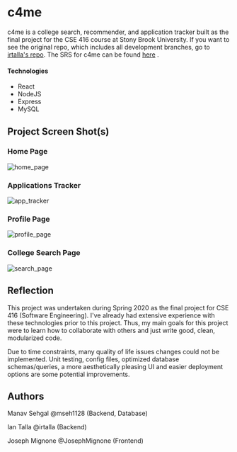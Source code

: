 # c4me

c4me is a college search, recommender, and application tracker built as the final project for the CSE 416 course at Stony Brook University. If you want to see the original repo, which includes all development branches, go to [irtalla's repo](https://github.com/irtalla/CSE416-c4me). The SRS for c4me can be found [here](https://github.com/mseh1128/CSE416/files/4967938/CSE.416.SRS.document.pdf)
.
#### Technologies

- React
- NodeJS
- Express
- MySQL

## Project Screen Shot(s)

### Home Page
![home_page](https://user-images.githubusercontent.com/17112814/88314202-930d0280-cce2-11ea-9da4-684263ad09fe.PNG)

### Applications Tracker
![app_tracker](https://user-images.githubusercontent.com/17112814/88314169-88eb0400-cce2-11ea-8de3-ec1297349079.PNG)

### Profile Page
![profile_page](https://user-images.githubusercontent.com/17112814/88314205-93a59900-cce2-11ea-96d4-113d28ffba85.PNG)

### College Search Page
![search_page](https://user-images.githubusercontent.com/17112814/88314206-93a59900-cce2-11ea-9122-32d493e4cec3.PNG)

## Reflection

This project was undertaken during Spring 2020 as the final project for CSE 416 (Software Engineering). I've already had extensive experience with these technologies prior to this project. Thus, my main goals for this project were to learn how to collaborate with others and just write good, clean, modularized code.  

Due to time constraints, many quality of life issues changes could not be implemented. Unit testing, config files, optimized database schemas/queries, a more aesthetically pleasing UI and easier deployment options are some potential improvements.

## Authors

Manav Sehgal @mseh1128 (Backend, Database)

Ian Talla @irtalla (Backend)

Joseph Mignone @JosephMignone (Frontend)


